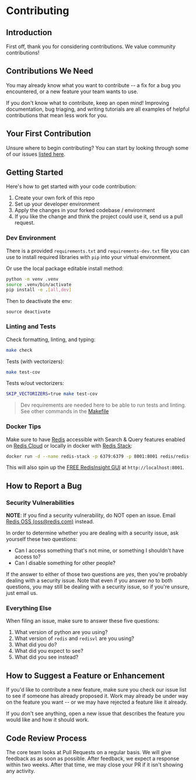 # Contributing

## Introduction

First off, thank you for considering contributions. We value community contributions!

## Contributions We Need

You may already know what you want to contribute \-- a fix for a bug you
encountered, or a new feature your team wants to use.

If you don't know what to contribute, keep an open mind! Improving
documentation, bug triaging, and writing tutorials are all examples of
helpful contributions that mean less work for you.

## Your First Contribution

Unsure where to begin contributing? You can start by looking through some of our issues [listed here](https://github.com/RedisVentures/redisvl/issues).

## Getting Started

Here's how to get started with your code contribution:

1.  Create your own fork of this repo
2.  Set up your developer environment
2.  Apply the changes in your forked codebase / environment
4.  If you like the change and think the project could use it, send us a
    pull request.

### Dev Environment
There is a provided `requirements.txt` and `requirements-dev.txt` file you can use to install required libraries with `pip` into your virtual environment.

Or use the local package editable install method:
```bash
python -m venv .venv
source .venv/bin/activate
pip install -e .[all,dev]
```

Then to deactivate the env:
```
source deactivate
```

### Linting and Tests

Check formatting, linting, and typing:
```bash
make check
```

Tests (with vectorizers):
```bash
make test-cov
```

Tests w/out vectorizers:
```bash
SKIP_VECTORIZERS=true make test-cov
```

> Dev requirements are needed here to be able to run tests and linting.
> See other commands in the [Makefile](Makefile)

### Docker Tips

Make sure to have [Redis](https://redis.io) accessible with Search & Query features enabled on [Redis Cloud](https://redis.com/try-free) or locally in docker with [Redis Stack](https://redis.io/docs/getting-started/install-stack/docker/):

```bash
docker run -d --name redis-stack -p 6379:6379 -p 8001:8001 redis/redis-stack:latest
```

This will also spin up the [FREE RedisInsight GUI](https://redis.com/redis-enterprise/redis-insight/) at `http://localhost:8001`.

## How to Report a Bug

### Security Vulnerabilities

**NOTE**: If you find a security vulnerability, do NOT open an issue.
Email [Redis OSS (<oss@redis.com>)](mailto:oss@redis.com) instead.

In order to determine whether you are dealing with a security issue, ask
yourself these two questions:

-   Can I access something that's not mine, or something I shouldn't
    have access to?
-   Can I disable something for other people?

If the answer to either of those two questions are *yes*, then you're
probably dealing with a security issue. Note that even if you answer
*no*  to both questions, you may still be dealing with a security
issue, so if you're unsure, just email us.

### Everything Else

When filing an issue, make sure to answer these five questions:

1.  What version of python are you using?
2.  What version of `redis` and `redisvl` are you using?
3.  What did you do?
4.  What did you expect to see?
5.  What did you see instead?

## How to Suggest a Feature or Enhancement

If you'd like to contribute a new feature, make sure you check our
issue list to see if someone has already proposed it. Work may already
be under way on the feature you want -- or we may have rejected a
feature like it already.

If you don't see anything, open a new issue that describes the feature
you would like and how it should work.

## Code Review Process

The core team looks at Pull Requests on a regular basis. We will give
feedback as as soon as possible. After feedback, we expect a response
within two weeks. After that time, we may close your PR if it isn't
showing any activity.
